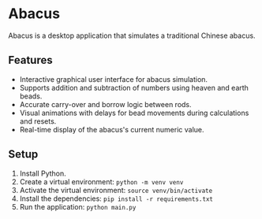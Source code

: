 # Abacus

Abacus is a desktop application that simulates a traditional Chinese abacus.

## Features

*   Interactive graphical user interface for abacus simulation.
*   Supports addition and subtraction of numbers using heaven and earth beads.
*   Accurate carry-over and borrow logic between rods.
*   Visual animations with delays for bead movements during calculations and resets.
*   Real-time display of the abacus's current numeric value.

## Setup

1.  Install Python.
2.  Create a virtual environment: `python -m venv venv`
3.  Activate the virtual environment: `source venv/bin/activate`
4.  Install the dependencies: `pip install -r requirements.txt`
5.  Run the application: `python main.py`
